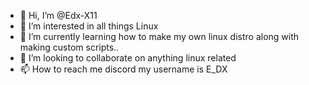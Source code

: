 - 👋 Hi, I’m @Edx-X11
- 👀 I’m interested in all things Linux
- 🌱 I’m currently learning how to make my own linux distro along with making custom scripts..
- 💞️ I’m looking to collaborate on anything linux related 
- 📫 How to reach me discord my username is E_DX

<!---
Edx-X11/Edx-X11 is a ✨ special ✨ repository because its `README.md` (this file) appears on your GitHub profile.
You can click the Preview link to take a look at your changes.
--->
